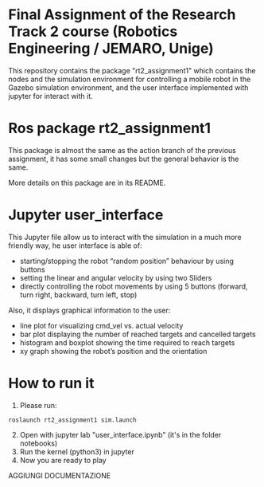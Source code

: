# Final Assignment of the Research Track 2 course (Robotics Engineering / JEMARO, Unige)

This repository contains the package "rt2_assignment1" which contains the nodes and the simulation environment for controlling a mobile robot in the Gazebo simulation environment, and the user interface implemented with jupyter for interact with it.

# Ros package rt2_assignment1
This package is almost the same as the action branch of the previous assignment, it has some small changes but the general behavior is the same.

More details on this package are in its README.

# Jupyter user_interface
This Jupyter file allow us to interact with the simulation in a much more friendly way, he user interface is able of:

- starting/stopping the robot “random position” behaviour by using buttons 
- setting the linear and angular velocity by using two Sliders
- directly controlling the robot movements by using 5 buttons (forward, turn right, backward, turn left, stop)

Also, it displays graphical information to the user:

- line plot for visualizing cmd_vel vs. actual velocity
- bar plot displaying the number of reached targets and cancelled targets
- histogram and boxplot showing the time required to reach targets
- xy graph showing the robot’s position and the orientation

# How to run it

1) Please run:
```
roslaunch rt2_assignment1 sim.launch
```
2) Open with jupyter lab "user_interface.ipynb" (it's in the folder notebooks)
3) Run the kernel (python3) in jupyter 
4) Now you are ready to play

AGGIUNGI DOCUMENTAZIONE
